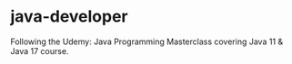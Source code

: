 # java-developer
Following the Udemy: Java Programming Masterclass covering Java 11 &amp; Java 17 course.

